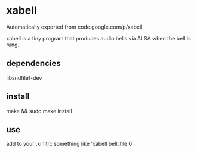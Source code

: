 # xabell
Automatically exported from code.google.com/p/xabell

xabell is a tiny program that produces audio bells via ALSA when the bell is rung.

## dependencies
  libsndfile1-dev

## install

 make && sudo make install

## use

 add to your .xinitrc something like 'xabell bell_file 0'
